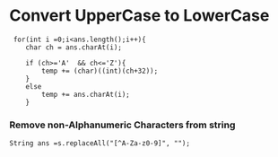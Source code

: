 # Convert UpperCase to LowerCase

     for(int i =0;i<ans.length();i++){
        char ch = ans.charAt(i);

        if (ch>='A'  && ch<='Z'){
            temp += (char)((int)(ch+32));
        }
        else
            temp += ans.charAt(i);
        }


### Remove non-Alphanumeric Characters from string 
    
    String ans =s.replaceAll("[^A-Za-z0-9]", "");
